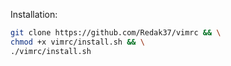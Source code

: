 Installation:
```sh
git clone https://github.com/Redak37/vimrc && \
chmod +x vimrc/install.sh && \
./vimrc/install.sh
```
